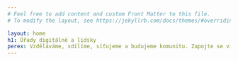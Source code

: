 ```yaml
---
# Feel free to add content and custom Front Matter to this file.
# To modify the layout, see https://jekyllrb.com/docs/themes/#overriding-theme-defaults

layout: home
h1: Úřady digitálně a lidsky
perex: Vzděláváme, sdílíme, síťujeme a budujeme komunitu. Zapojte se viz níže
---
```

